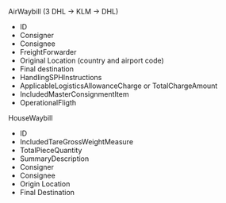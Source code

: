 AirWaybill (3 DHL -> KLM -> DHL)
 - ID
 - Consigner
 - Consignee
 - FreightForwarder
 - Original Location (country and airport code)
 - Final destination
 - HandlingSPHInstructions
 - ApplicableLogisticsAllowanceCharge or TotalChargeAmount
 - IncludedMasterConsignmentItem
 - OperationalFligth

HouseWaybill
- ID
- IncludedTareGrossWeightMeasure
- TotalPieceQuantity
- SummaryDescription
- Consigner
- Consignee
- Origin Location
- Final Destination